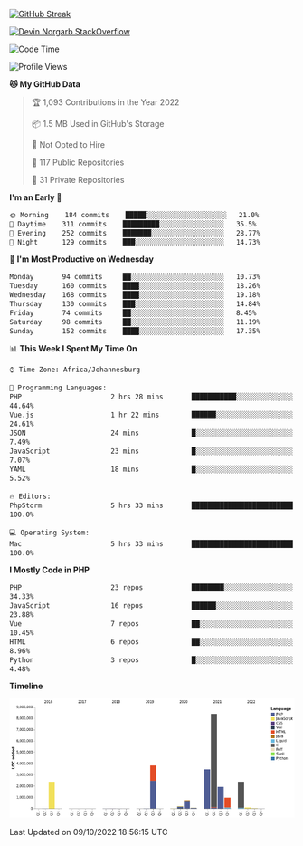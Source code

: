 
[![GitHub Streak](http://github-readme-streak-stats.herokuapp.com?user=DevinNorgarb&date_format=M%20j%5B%2C%20Y%5D)](https://git.io/streak-stats)


[![Devin Norgarb StackOverflow](https://github-readme-stackoverflow.vercel.app/?userID=4993755)](https://stackoverflow.com/users/4993755/devin-norgarb)

<!--START_SECTION:waka-->
![Code Time](http://img.shields.io/badge/Code%20Time-5%2C784%20hrs%2057%20mins-blue)

![Profile Views](http://img.shields.io/badge/Profile%20Views-8-blue)

**🐱 My GitHub Data** 

> 🏆 1,093 Contributions in the Year 2022
 > 
> 📦 1.5 MB Used in GitHub's Storage 
 > 
> 🚫 Not Opted to Hire
 > 
> 📜 117 Public Repositories 
 > 
> 🔑 31 Private Repositories  
 > 
**I'm an Early 🐤** 

```text
🌞 Morning    184 commits    █████░░░░░░░░░░░░░░░░░░░░   21.0% 
🌆 Daytime    311 commits    █████████░░░░░░░░░░░░░░░░   35.5% 
🌃 Evening    252 commits    ███████░░░░░░░░░░░░░░░░░░   28.77% 
🌙 Night      129 commits    ███░░░░░░░░░░░░░░░░░░░░░░   14.73%

```
📅 **I'm Most Productive on Wednesday** 

```text
Monday       94 commits     ██░░░░░░░░░░░░░░░░░░░░░░░   10.73% 
Tuesday      160 commits    ████░░░░░░░░░░░░░░░░░░░░░   18.26% 
Wednesday    168 commits    ████░░░░░░░░░░░░░░░░░░░░░   19.18% 
Thursday     130 commits    ███░░░░░░░░░░░░░░░░░░░░░░   14.84% 
Friday       74 commits     ██░░░░░░░░░░░░░░░░░░░░░░░   8.45% 
Saturday     98 commits     ██░░░░░░░░░░░░░░░░░░░░░░░   11.19% 
Sunday       152 commits    ████░░░░░░░░░░░░░░░░░░░░░   17.35%

```


📊 **This Week I Spent My Time On** 

```text
⌚︎ Time Zone: Africa/Johannesburg

💬 Programming Languages: 
PHP                      2 hrs 28 mins       ███████████░░░░░░░░░░░░░░   44.64% 
Vue.js                   1 hr 22 mins        ██████░░░░░░░░░░░░░░░░░░░   24.61% 
JSON                     24 mins             █░░░░░░░░░░░░░░░░░░░░░░░░   7.49% 
JavaScript               23 mins             █░░░░░░░░░░░░░░░░░░░░░░░░   7.07% 
YAML                     18 mins             █░░░░░░░░░░░░░░░░░░░░░░░░   5.52%

🔥 Editors: 
PhpStorm                 5 hrs 33 mins       █████████████████████████   100.0%

💻 Operating System: 
Mac                      5 hrs 33 mins       █████████████████████████   100.0%

```

**I Mostly Code in PHP** 

```text
PHP                      23 repos            ████████░░░░░░░░░░░░░░░░░   34.33% 
JavaScript               16 repos            ██████░░░░░░░░░░░░░░░░░░░   23.88% 
Vue                      7 repos             ██░░░░░░░░░░░░░░░░░░░░░░░   10.45% 
HTML                     6 repos             ██░░░░░░░░░░░░░░░░░░░░░░░   8.96% 
Python                   3 repos             █░░░░░░░░░░░░░░░░░░░░░░░░   4.48%

```


**Timeline**

![Chart not found](https://raw.githubusercontent.com/DevinNorgarb/DevinNorgarb/main/charts/bar_graph.png) 


 Last Updated on 09/10/2022 18:56:15 UTC
<!--END_SECTION:waka-->

